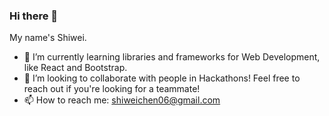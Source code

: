 ### Hi there 👋
My name's Shiwei.
- 🌱 I’m currently learning libraries and frameworks for Web Development, like React and Bootstrap.
- 👯 I’m looking to collaborate with people in Hackathons! Feel free to reach out if you're looking for a teammate!
- 📫 How to reach me: shiweichen06@gmail.com
